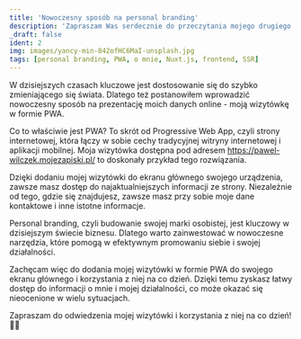 ```yaml
---
title: 'Nowoczesny sposób na personal branding'
description: 'Zapraszam Was serdecznie do przeczytania mojego drugiego wpisu na moim blogu, gdzie opowiadam o mojej wizytówce PWA i moim sposobie na personal branding.'
_draft: false
ident: 2
img: images/yancy-min-842ofHC6MaI-unsplash.jpg
tags: [personal branding, PWA, o mnie, Nuxt.js, frontend, SSR]
---
```


W dzisiejszych czasach kluczowe jest dostosowanie się do szybko zmieniającego się świata. Dlatego też postanowiłem wprowadzić nowoczesny sposób na prezentację moich danych online - moją wizytówkę w formie PWA.
<!--more-->
Co to właściwie jest PWA? To skrót od Progressive Web App, czyli strony internetowej, która łączy w sobie cechy tradycyjnej witryny internetowej i aplikacji mobilnej. Moja wizytówka dostępna pod adresem https://pawel-wilczek.mojezapiski.pl/ to doskonały przykład tego rozwiązania.

Dzięki dodaniu mojej wizytówki do ekranu głównego swojego urządzenia, zawsze masz dostęp do najaktualniejszych informacji ze strony. Niezależnie od tego, gdzie się znajdujesz, zawsze masz przy sobie moje dane kontaktowe i inne istotne informacje.

Personal branding, czyli budowanie swojej marki osobistej, jest kluczowy w dzisiejszym świecie biznesu. Dlatego warto zainwestować w nowoczesne narzędzia, które pomogą w efektywnym promowaniu siebie i swojej działalności.

Zachęcam więc do dodania mojej wizytówki w formie PWA do swojego ekranu głównego i korzystania z niej na co dzień. Dzięki temu zyskasz łatwy dostęp do informacji o mnie i mojej działalności, co może okazać się nieocenione w wielu sytuacjach.

Zapraszam do odwiedzenia mojej wizytówki i korzystania z niej na co dzień! 📲💼
